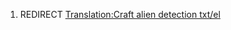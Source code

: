 1.  REDIRECT [Translation:Craft alien detection
    txt/el](Translation:Craft_alien_detection_txt/el "wikilink")